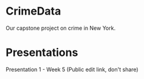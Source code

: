 # CrimeData
Our capstone project on crime in New York.

# Presentations
<a html="https://docs.google.com/presentation/d/1hUwLIRte8siHRpevkD6ktn2SNoq6UMRGOCd7ApWvfk8/edit?usp=sharing">Presentation 1 - Week 5 (Public edit link, don't share)</a>
